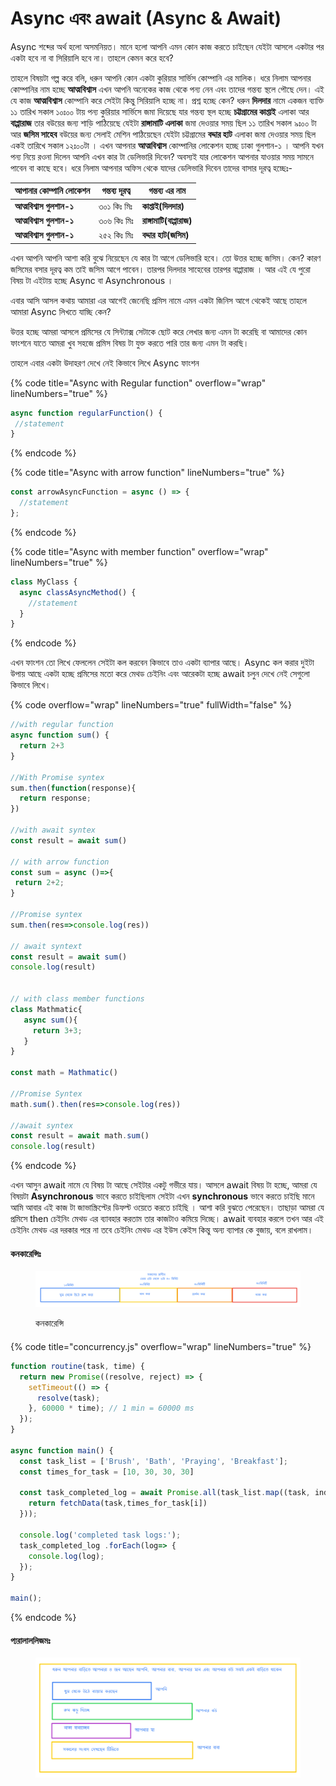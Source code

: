 # Async এবং await (Async & Await)

Async শব্দের অর্থ হলো অসমনিয়ত। মানে হলো আপনি এমন কোন কাজ করতে চাইছেন যেইটা আসলে একটার পর একটা হবে না বা সিরিয়ালি হবে না। তাহলে কেমন করে হবে?&#x20;

তাহলে বিষয়টা গল্প করে বলি, ধরুন আপনি কোন একটা কুরিয়ার সার্ভিস কোম্পানি এর মালিক। ধরে নিলাম আপনার কোম্পানির নাম হচ্ছে **আত্মবিশ্বাস** এখন আপনি অনেকের কাজ থেকে পন্য নেন এবং তাদের গন্তব্য স্থলে পৌছে দেন। এই যে কাজ **আত্মবিশ্বাস** কোম্পানি করে সেইটা কিন্তু সিরিয়ালি হচ্ছে না। প্রশ্ন হচ্ছে কেন? ধরুন **দিলদার** নামে একজন ব্যাক্তি ১১ তারিখ সকাল ১০ঃ০০ টায় পন্য কুরিয়ার সার্ভিসে জমা দিয়েছে যার গন্তব্য স্থল হচ্ছে **চট্টগ্রামের কাপ্তাই** এলাকা আর **বাপ্পারাজ** তার বউয়ের জন্য শাড়ি পাঠিয়েছে যেইটা **রাঙ্গামাটি এলাকা** জমা দেওয়ার সময় ছিল ১১ তারিখ সকাল ৯ঃ০০ টা আর **জসিম সাহেব** বউয়ের জন্য সেলাই মেশিন পাঠিয়েছেন যেইটা চট্টগ্রামের **বদ্দার হাট** এলাকা জমা দেওয়ার সময় ছিল একই তারিখে সকাল ১২ঃ০০টা । এখন আপনার **আত্মবিশ্বাস** কোম্পানির লোকেশন  হচ্ছে ঢাকা গুলশান-১ । আপনি যখন পন্য নিয়ে রওনা দিলেন আপনি এখন কার টা ডেলিভারি দিবেন? অবস্যই যার লোকেশন আপনার যাওয়ার সময় সামনে পাবেন বা কাছে হবে। ধরে নিলাম আপনার অফিস থেকে যাদের ডেলিভারি দিবেন তাদের বাসার দূরত্ব হচ্ছেঃ-

<table data-full-width="false"><thead><tr><th>আপানার কোম্পানি লোকেশন</th><th>গন্তব্য দূরত্ব</th><th>গন্তব্য এর নাম</th></tr></thead><tbody><tr><td><strong>আত্মবিশ্বাস গুলশান-১</strong></td><td>৩০১ কিঃ মিঃ </td><td><strong>কাপ্তাই(দিলদার)</strong></td></tr><tr><td><strong>আত্মবিশ্বাস গুলশান-১</strong></td><td>৩০৬ কিঃ মিঃ </td><td><strong>রাঙ্গামাটি(বাপ্পারাজ)</strong></td></tr><tr><td><strong>আত্মবিশ্বাস গুলশান-১</strong></td><td>২৫২ কিঃ মিঃ</td><td><strong>বদ্দার হাট(জসিম)</strong></td></tr></tbody></table>

এখন আপনি আপনি আশা করি বুঝে নিয়েছেন যে কার টা আগে ডেলিভারি হবে। তো উত্তর হচ্ছে জসিম। কেন? কারণ জসিমের বসার দূরত্ব কম তাই জসিম আগে পাবেন। তারপর দিলদার সাহেবের তারপর বাপ্পারাজ । আর এই যে পুরো বিষয় টা এইটায় হচ্ছে Async বা Asynchronous ।

এবার আসি আসল কথায় আমারা এর আগেই জেনেছি প্রমিস নামে এমন একটা জিনিস আগে থেকেই আছে তাহলে আমারা Async লিখতে যাচ্ছি কেন?

উত্তর হচ্ছে আমরা আসলে প্রমিসের যে সিন্ট্যাক্স সেটাকে ছোট করে লেখার জন্য এমন টা করেছি বা আমাদের কোন ফাংশনে যাতে আমরা খুব সহজে প্রমিস বিষয় টা যুক্ত করতে পারি তার জন্য এমন টা করছি।&#x20;

তাহলে এবার একটা উদাহরণ দেখে নেই কিভাবে লিখে Async ফাংশন&#x20;

{% code title="Async with Regular function" overflow="wrap" lineNumbers="true" %}
```javascript
async function regularFunction() {
 //statement
}

```
{% endcode %}



{% code title="Async with arrow function" lineNumbers="true" %}
```javascript
const arrowAsyncFunction = async () => {
  //statement
};

```
{% endcode %}



{% code title="Async with member function" overflow="wrap" lineNumbers="true" %}
```javascript
class MyClass {
  async classAsyncMethod() {
    //statement
  }
}

```
{% endcode %}

এখন ফাংশন তো লিখে ফেললেন সেইটা কল করবেন কিভাবে তাও একটা ব্যাপার আছে। Async কল করার দুইটা উপায় আছে একটা হচ্ছে প্রমিসের মতো করে মেথড চেইনিং এবং আরেকটা হচ্ছে await চলুন দেখে নেই সেগুলো কিভাবে লিখে।

{% code overflow="wrap" lineNumbers="true" fullWidth="false" %}
```javascript
//with regular function
async function sum() {
  return 2+3
}

//With Promise syntex
sum.then(function(response){
  return response;
})

//with await syntex
const result = await sum()

// with arrow function
const sum = async ()=>{
 return 2+2;
}

//Promise syntex
sum.then(res=>console.log(res))

// await syntext 
const result = await sum()
console.log(result)


// with class member functions
class Mathmatic{
   async sum(){
     return 3+3;
   }
}

const math = Mathmatic()

//Promise Syntex
math.sum().then(res=>console.log(res))

//await syntex
const result = await math.sum()
console.log(result)
```
{% endcode %}

এখন আসুন await নামে যে বিষয় টা আছে সেইটার একটু  গভীরে যায়। আসলে await বিষয় টা হচ্ছে, আমরা যে বিষয়টা **Asynchronous** ভাবে করতে চাইছিলাম সেইটা এখন **synchronous** ভাবে করতে চাইছি মানে আমি আবার এই কাজ টা জাভাস্ক্রিপ্টের ডিফল্ট ওয়েতে করতে চাইছি । আশা করি বুঝতে পেরেছেন। তাছাড়া আমরা যে প্রমিসে then চেইনিং মেথড এর ব্যাবহার করতাম তার কাজটাও কমিয়ে দিচ্ছে। await ব্যবহার করলে তখন আর এই চেইনিং মেথড এর দরকার পরে না তবে চেইনিং মেথড এর ইউস কেইস কিন্তু অন্য ব্যাপার কে বুজায়, বলে রাখলাম।&#x20;



#### কনকারেন্সিঃ

<figure><img src=".gitbook/assets/image.png" alt=""><figcaption><p>কনকারেন্সি</p></figcaption></figure>

####

{% code title="concurrency.js" overflow="wrap" lineNumbers="true" %}
```javascript
function routine(task, time) {
  return new Promise((resolve, reject) => {
    setTimeout(() => {
      resolve(task);
    }, 60000 * time); // 1 min = 60000 ms
  });
}

async function main() {
  const task_list = ['Brush', 'Bath', 'Praying', 'Breakfast'];
  const times_for_task = [10, 30, 30, 30]

  const task_completed_log = await Promise.all(task_list.map((task, index)=> {
    return fetchData(task,times_for_task[i])
  }));

  console.log('completed task logs:');
  task_completed_log .forEach(log=> {
    console.log(log);
  });
}

main();

```
{% endcode %}

#### প্যরালাললিজমঃ

<figure><img src=".gitbook/assets/image (4).png" alt=""><figcaption></figcaption></figure>
